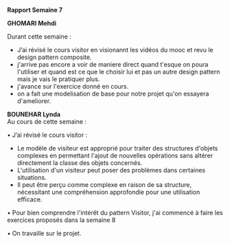 **Rapport Semaine 7**

**GHOMARI Mehdi**

Durant cette semaine : 
- J’ai révisé le cours visitor  en visionannt les vidéos du mooc et revu le design pattern composite.
- j'arrive pas encore a voir de maniere direct quand t'esque on poura l'utiliser et quand est ce que le choisir lui et pas un autre design pattern 
mais je vais le pratiquer plus.
- j'avance sur l'exercice donné en cours.
- on a fait une modelisation de base pour notre projet qu'on essayera d'ameliorer.

**BOUNEHAR Lynda**  
Au cours de cette semaine :

•	J’ai révisé le cours visitor :

-	Le modèle de visiteur est approprié pour traiter des structures d'objets complexes en permettant l'ajout de nouvelles opérations sans altérer directement la classe des objets concernés.
-	L'utilisation d'un visiteur peut poser des problèmes dans certaines situations.
-	Il peut être perçu comme complexe en raison de sa structure, nécessitant une compréhension approfondie pour une utilisation efficace.

•	Pour bien comprendre l'intérêt du pattern Visitor, j'ai commencé à faire les exercices proposés dans la semaine 8

•	On travaille sur le projet.
